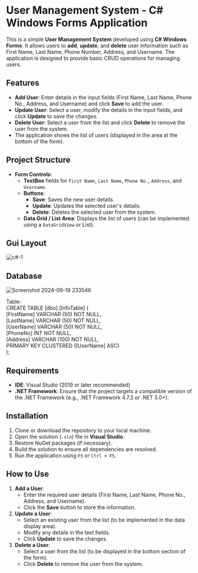 # User Management System - C# Windows Forms Application

This is a simple **User Management System** developed using **C# Windows Forms**. It allows users to **add**, **update**, and **delete** user information such as First Name, Last Name, Phone Number, Address, and Username. The application is designed to provide basic CRUD operations for managing users.

## Features

- **Add User**: Enter details in the input fields (First Name, Last Name, Phone No., Address, and Username) and click **Save** to add the user.
- **Update User**: Select a user, modify the details in the input fields, and click **Update** to save the changes.
- **Delete User**: Select a user from the list and click **Delete** to remove the user from the system.
- The application shows the list of users (displayed in the area at the bottom of the form).

## Project Structure

- **Form Controls**:
  - **TextBox** fields for `First Name`, `Last Name`, `Phone No.`, `Address`, and `Username`.
  - **Buttons**:
    - **Save**: Saves the new user details.
    - **Update**: Updates the selected user's details.
    - **Delete**: Deletes the selected user from the system.
  - **Data Grid / List Area**: Displays the list of users (can be implemented using a `DataGridView` or List).
 
## Gui Layout
![c#-1](https://github.com/user-attachments/assets/6fb3f27a-600a-46ee-9a7f-e35be83f5ceb)

## Database
![Screenshot 2024-09-19 233546](https://github.com/user-attachments/assets/36250f4c-8c25-4ef7-951c-7efc96cf965e)

Table: </br>
CREATE TABLE [dbo].[InfoTable] ( </br>
    [FirstName] VARCHAR (50)  NOT NULL, </br>
    [LastName]  VARCHAR (50)  NOT NULL, </br>
    [UserName]  VARCHAR (50)  NOT NULL, </br>
    [PhoneNo]   INT           NOT NULL, </br>
    [Address]   VARCHAR (100) NOT NULL, </br>
    PRIMARY KEY CLUSTERED ([UserName] ASC) </br>
);

## Requirements

- **IDE**: Visual Studio (2019 or later recommended)
- **.NET Framework**: Ensure that the project targets a compatible version of the .NET Framework (e.g., .NET Framework 4.7.2 or .NET 5.0+).

## Installation

1. Clone or download the repository to your local machine.
2. Open the solution (`.sln`) file in **Visual Studio**.
3. Restore NuGet packages (if necessary).
4. Build the solution to ensure all dependencies are resolved.
5. Run the application using `F5` or `Ctrl + F5`.

## How to Use

1. **Add a User**: 
    - Enter the required user details (First Name, Last Name, Phone No., Address, and Username).
    - Click the **Save** button to store the information.
2. **Update a User**:
    - Select an existing user from the list (to be implemented in the data display area).
    - Modify any details in the text fields.
    - Click **Update** to save the changes.
3. **Delete a User**:
    - Select a user from the list (to be displayed in the bottom section of the form).
    - Click **Delete** to remove the user from the system.

